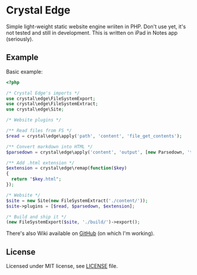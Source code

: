# Crystal Edge

Simple light-weight static website engine wriiten in PHP. Don't use yet, it's 
not tested and still in development. This is written on iPad in Notes app (seriously).

## Example

Basic example:

```php
<?php

/* Crystal Edge's imports */
use crystal\edge\FileSystemExport;
use crystal\edge\FileSystemExtract;
use crystal\edge\Site;

/* Website plugins */

/** Read files from FS */
$read = crystal\edge\apply('path', 'content', 'file_get_contents');

/** Convert markdown into HTML */
$parsedown = crystal\edge\apply('content', 'output', [new Parsedown, 'text']);

/** Add .html extension */
$extension = crystal\edge\remap(function($key)
{
  return "$key.html";
});

/* Website */
$site = new Site(new FileSystemExtract('./content/'));
$site->plugins = [$read, $parsedown, $extension];

/* Build and ship it */
(new FileSystemExport($site, './build/')->export();
```

There's also Wiki available on [GitHub](https://github.com/mchorse/crystal-edge.php/wiki) (on which I'm working).

## License

Licensed under MIT license, see [LICENSE](./LICENSE) file.
